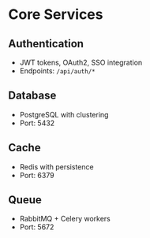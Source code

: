 # Core Services

## Authentication

- JWT tokens, OAuth2, SSO integration
- Endpoints: `/api/auth/*`

## Database

- PostgreSQL with clustering
- Port: 5432

## Cache

- Redis with persistence
- Port: 6379

## Queue

- RabbitMQ + Celery workers
- Port: 5672

